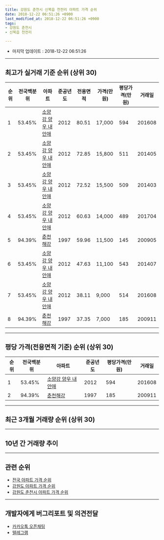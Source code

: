 ```yaml
---
title: 강원도 춘천시 신북읍 천전리 아파트 가격 순위
date: 2018-12-22 06:51:26 +0900
last_modified_at: 2018-12-22 06:51:26 +0900
tags:
- 강원도 춘천시
- 신북읍 천전리

---
```


* 마지막 업데이트 : 2018-12-22 06:51:26

---

## 최고가 실거래 기준 순위 (상위 30)


|순위|전국백분위|아파트|준공년도|전용면적|가격(만원)|평당가격(만원)|거래일|
|---|---|---|---|---|---|---|---|
|1|53.45%|[소양강 양우 내안애](https://search.naver.com/search.naver?query=%EA%B0%95%EC%9B%90%EB%8F%84+%EC%B6%98%EC%B2%9C%EC%8B%9C+%EC%8B%A0%EB%B6%81%EC%9D%8D+%EC%B2%9C%EC%A0%84%EB%A6%AC+%EC%86%8C%EC%96%91%EA%B0%95+%EC%96%91%EC%9A%B0+%EB%82%B4%EC%95%88%EC%95%A0)|2012|80.51|17,000|594|201608|
|2|53.45%|[소양강 양우 내안애](https://search.naver.com/search.naver?query=%EA%B0%95%EC%9B%90%EB%8F%84+%EC%B6%98%EC%B2%9C%EC%8B%9C+%EC%8B%A0%EB%B6%81%EC%9D%8D+%EC%B2%9C%EC%A0%84%EB%A6%AC+%EC%86%8C%EC%96%91%EA%B0%95+%EC%96%91%EC%9A%B0+%EB%82%B4%EC%95%88%EC%95%A0)|2012|72.85|15,800|511|201405|
|3|53.45%|[소양강 양우 내안애](https://search.naver.com/search.naver?query=%EA%B0%95%EC%9B%90%EB%8F%84+%EC%B6%98%EC%B2%9C%EC%8B%9C+%EC%8B%A0%EB%B6%81%EC%9D%8D+%EC%B2%9C%EC%A0%84%EB%A6%AC+%EC%86%8C%EC%96%91%EA%B0%95+%EC%96%91%EC%9A%B0+%EB%82%B4%EC%95%88%EC%95%A0)|2012|72.52|15,500|509|201403|
|4|53.45%|[소양강 양우 내안애](https://search.naver.com/search.naver?query=%EA%B0%95%EC%9B%90%EB%8F%84+%EC%B6%98%EC%B2%9C%EC%8B%9C+%EC%8B%A0%EB%B6%81%EC%9D%8D+%EC%B2%9C%EC%A0%84%EB%A6%AC+%EC%86%8C%EC%96%91%EA%B0%95+%EC%96%91%EC%9A%B0+%EB%82%B4%EC%95%88%EC%95%A0)|2012|60.63|14,000|489|201704|
|5|94.39%|[춘천해강](https://search.naver.com/search.naver?query=%EA%B0%95%EC%9B%90%EB%8F%84+%EC%B6%98%EC%B2%9C%EC%8B%9C+%EC%8B%A0%EB%B6%81%EC%9D%8D+%EC%B2%9C%EC%A0%84%EB%A6%AC+%EC%B6%98%EC%B2%9C%ED%95%B4%EA%B0%95)|1997|59.96|11,500|145|200905|
|6|53.45%|[소양강 양우 내안애](https://search.naver.com/search.naver?query=%EA%B0%95%EC%9B%90%EB%8F%84+%EC%B6%98%EC%B2%9C%EC%8B%9C+%EC%8B%A0%EB%B6%81%EC%9D%8D+%EC%B2%9C%EC%A0%84%EB%A6%AC+%EC%86%8C%EC%96%91%EA%B0%95+%EC%96%91%EC%9A%B0+%EB%82%B4%EC%95%88%EC%95%A0)|2012|47.63|11,100|543|201407|
|7|53.45%|[소양강 양우 내안애](https://search.naver.com/search.naver?query=%EA%B0%95%EC%9B%90%EB%8F%84+%EC%B6%98%EC%B2%9C%EC%8B%9C+%EC%8B%A0%EB%B6%81%EC%9D%8D+%EC%B2%9C%EC%A0%84%EB%A6%AC+%EC%86%8C%EC%96%91%EA%B0%95+%EC%96%91%EC%9A%B0+%EB%82%B4%EC%95%88%EC%95%A0)|2012|38.11|9,000|514|201608|
|8|94.39%|[춘천해강](https://search.naver.com/search.naver?query=%EA%B0%95%EC%9B%90%EB%8F%84+%EC%B6%98%EC%B2%9C%EC%8B%9C+%EC%8B%A0%EB%B6%81%EC%9D%8D+%EC%B2%9C%EC%A0%84%EB%A6%AC+%EC%B6%98%EC%B2%9C%ED%95%B4%EA%B0%95)|1997|37.35|7,000|185|200911|


---

## 평당 가격(전용면적 기준) 순위 (상위 30)


|순위|전국백분위|아파트|준공년도|평당가격(만원)|거래일|
|---|---|---|---|---|---|
|1|53.45%|[소양강 양우 내안애](https://search.naver.com/search.naver?query=%EA%B0%95%EC%9B%90%EB%8F%84+%EC%B6%98%EC%B2%9C%EC%8B%9C+%EC%8B%A0%EB%B6%81%EC%9D%8D+%EC%B2%9C%EC%A0%84%EB%A6%AC+%EC%86%8C%EC%96%91%EA%B0%95+%EC%96%91%EC%9A%B0+%EB%82%B4%EC%95%88%EC%95%A0)|2012|594|201608|
|2|94.39%|[춘천해강](https://search.naver.com/search.naver?query=%EA%B0%95%EC%9B%90%EB%8F%84+%EC%B6%98%EC%B2%9C%EC%8B%9C+%EC%8B%A0%EB%B6%81%EC%9D%8D+%EC%B2%9C%EC%A0%84%EB%A6%AC+%EC%B6%98%EC%B2%9C%ED%95%B4%EA%B0%95)|1997|185|200911|


---

## 최근 3개월 거래량 순위 (상위 30)


<div style="width:100%;">
    <canvas id="deal_count_ranking" height="250"></canvas>
</div>


<script>
new Chart(document.getElementById("deal_count_ranking"), {
    type: 'horizontalBar',
    data: {
        labels: ['춘천해강', '소양강 양우 내안애'],
        datasets: [{
            label: '실거래 수',
            data: [3, 3],
            borderColor: "rgba(255, 0, 128, 1)",
            backgroundColor: "rgba(255, 0, 128, 0.5)",
            fill: false,
        }]
    },
    options: {
        responsive: true,
        title: {
            display: true,
            text: '최근 3개월 거래량 순위'
        },
        tooltips: {
            mode: 'index',
            intersect: false,
            callbacks: {
                title: function(tooltipItems, data) {
                    return "실거래 수:";
                },
                label: function(tooltipItem, data) {
                    return data.labels[tooltipItem.index] + ": " + tooltipItem.xLabel;
                }
            }
        },
        hover: {
            mode: 'nearest',
            intersect: true
        },
        scales: {
            xAxes: [{
                display: true,
                scaleLabel: {
                    display: true,
                    labelString: '실거래 수'
                },
                ticks: {
                    suggestedMin: 0,
                }
            }],
            yAxes: [{
                display: true,
                ticks: {
                    autoSkip: false,
                    callback: function(value, index, values) {
                        if (value.length > 15)
                            return value.substr(0, 13) + "...";
                        else
                            return value;
                    }
                },
                scaleLabel: {
                    display: false,
                }
            }]
        }
    }
});

</script>


---

## 10년 간 거래량 추이


<div style="width:100%;">
    <canvas id="deal_progress" height="250"></canvas>
</div>

<script>
new Chart(document.getElementById("deal_progress"), {
    type: 'line',
    data: {
        labels: ['200812','200901','200902','200903','200904','200905','200906','200907','200908','200909','200910','200911','200912','201001','201002','201003','201004','201005','201006','201007','201008','201009','201010','201011','201012','201101','201102','201103','201104','201105','201106','201107','201108','201109','201110','201111','201112','201201','201202','201203','201204','201205','201206','201207','201208','201209','201210','201211','201212','201301','201302','201303','201304','201305','201306','201307','201308','201309','201310','201311','201312','201401','201402','201403','201404','201405','201406','201407','201408','201409','201410','201411','201412','201501','201502','201503','201504','201505','201506','201507','201508','201509','201510','201511','201512','201601','201602','201603','201604','201605','201606','201607','201608','201609','201610','201611','201612','201701','201702','201703','201704','201705','201706','201707','201708','201709','201710','201711','201712','201801','201802','201803','201804','201805','201806','201807','201808','201809','201810','201811','201812'],
        datasets: [{
            label: '실거래 수',
            pointRadius: 1,
            data: [4, 0, 5, 7, 7, 9, 8, 7, 8, 5, 5, 3, 1, 1, 6, 5, 6, 4, 4, 5, 6, 3, 3, 6, 2, 4, 3, 4, 1, 2, 2, 6, 5, 6, 2, 0, 2, 0, 6, 6, 1, 2, 1, 4, 3, 2, 2, 38, 22, 21, 15, 20, 38, 23, 15, 11, 9, 11, 13, 7, 9, 4, 8, 15, 1, 18, 5, 9, 4, 5, 5, 8, 3, 4, 9, 4, 8, 16, 14, 16, 15, 4, 17, 7, 10, 8, 8, 12, 27, 9, 13, 13, 24, 9, 14, 10, 3, 11, 4, 5, 6, 9, 12, 7, 10, 7, 10, 7, 7, 10, 4, 9, 6, 8, 11, 7, 8, 4, 5, 1, 0],
            borderColor: "rgba(255, 201, 14, 1)",
            backgroundColor: "rgba(255, 201, 14, 0.5)",
            fill: true,
        }]
    },
    options: {
        responsive: true,
        title: {
            display: true,
            text: '10년간 거래량 추이'
        },
        tooltips: {
            mode: 'index',
            intersect: false,
        },
        hover: {
            mode: 'nearest',
            intersect: true
        },
        scales: {
            xAxes: [{
                display: true,
                scaleLabel: {
                    display: true,
                    labelString: '년/월'
                }
            }],
            yAxes: [{
                display: true,
                ticks: {
                    suggestedMin: 0,
                },
                scaleLabel: {
                    display: true,
                    labelString: '실거래 수'
                }
            }]
        }
    }
});

</script>


---

## 관련 순위

- [전국 아파트 가격 순위](https://inasie.github.io/apt-ranking/전국)
- [강원도 아파트 가격 순위](https://inasie.github.io/apt-ranking/강원도)
- [강원도 춘천시 아파트 가격 순위](https://inasie.github.io/apt-ranking/강원도-춘천시)


---

## 개발자에게 버그리포트 및 의견전달

- [카카오톡 오픈채팅](https://open.kakao.com/o/gLJUAP4)
- [텔레그램](https://t.me/inasie)

